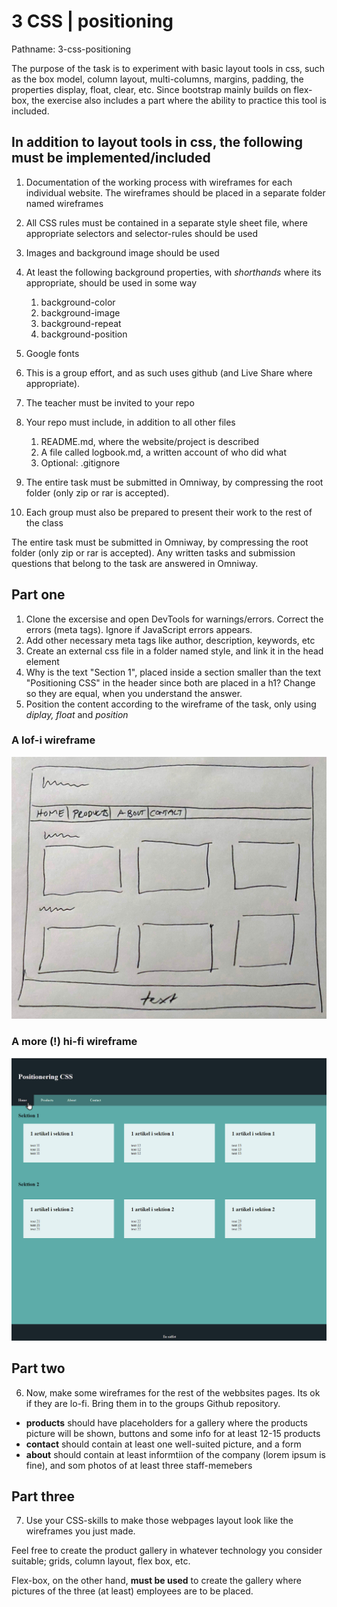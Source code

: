 # 3 CSS | positioning

Pathname: 3-css-positioning

The purpose of the task is to experiment with basic layout tools in css, such as the box model, column layout, multi-columns, margins, padding, the properties display, float, clear, etc. Since bootstrap mainly builds on flex-box, the exercise also includes a part where the ability to practice this tool is included.

## In addition to layout tools in css, the following must be implemented/included
1. Documentation of the working process with wireframes for each individual website. The wireframes should be placed in a separate folder named wireframes
2. All CSS rules must be contained in a separate style sheet file, where appropriate selectors and selector-rules should be used
3. Images and background image should be used
4. At least the following background properties, with *shorthands* where its appropriate, should be used in some way
    1. background-color
    2. background-image
    3. background-repeat
    4. background-position
5. Google fonts

1. This is a group effort, and as such uses github (and Live Share where appropriate).
2. The teacher must be invited to your repo
3. Your repo must include, in addition to all other files
    1. README.md, where the website/project is described 
    2. A file called logbook.md, a written account of who did what
    3. Optional: .gitignore
4. The entire task must be submitted in Omniway, by compressing the root folder (only zip or rar is accepted).
5. Each group must also be prepared to present their work to the rest of the class

The entire task must be submitted in Omniway, by compressing the root folder (only zip or rar is accepted). Any written tasks and submission questions that belong to the task are answered in Omniway.

## Part one

1. Clone the excersise and open DevTools for warnings/errors. Correct the errors (meta tags). Ignore if JavaScript errors appears.
2. Add other necessary meta tags like author, description, keywords, etc
3. Create an external css file in a folder named style, and link it in the head element
4. Why is the text "Section 1", placed inside a section smaller than the text "Positioning CSS" in the header since both are placed in a h1? Change so they are equal, when you understand the answer.
5. Position the content according to the wireframe of the task, only using *diplay, float* and *position*

### A lof-i wireframe

![A wireframe for the task](lofi-wireframe.jpg)

### A more (!) hi-fi wireframe

![Another wireframe for the task](hifi-wireframe.jpg)

## Part two

6. Now, make some wireframes for the rest of the webbsites pages. Its ok if they are lo-fi. Bring them in to the groups Github repository.

- **products** should have placeholders for a gallery where the products picture will be shown, buttons and some info for at least 12-15 products
- **contact** should contain at least one well-suited picture, and a form
- **about** should contain at least informtiion of the company (lorem ipsum is fine), and som photos of at least three staff-memebers

## Part three

7. Use your CSS-skills to make those webpages layout look like the wireframes you just made.

Feel free to create the product gallery in whatever technology you consider suitable; grids, column layout, flex box, etc.

Flex-box, on the other hand, **must be used** to create the gallery where pictures of the three (at least) employees are to be placed.
